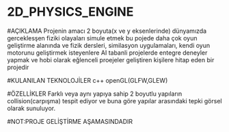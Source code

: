 # 2D_PHYSICS_ENGINE

#AÇIKLAMA
Projenin amacı 2 boyuta(x ve y eksenlerinde) dünyamızda
gerceklesşen fiziki olayaları simule etmek
bu pojede daha çok oyun geliştirme alanında ve fizik dersleri, similasyon uygulamaları,
kendi oyun motorunu geliştirmek isteyenlere AI tabanli projelerde entegre deneyler yapmak ve
hobi olarak eğlenceli proejeler geliştiren kişilere hitap eden bir projedir

#KULANILAN TEKNOLOJİLER
c++
openGL(GLFW,GLEW)

#ÖZELLİKLER
 Farklı veya aynı yapıya sahip 2 boyutlu yapıların collision(carpışma) tespit ediyor 
 ve buna göre yapılar arasındaki tepki görsel olarak sunuluyor.

 #NOT:PROJE GELİŞTİRME AŞAMASINDADIR

